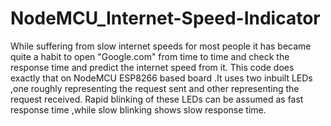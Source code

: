 # NodeMCU_Internet-Speed-Indicator
While suffering from slow internet speeds for most people it has became quite a habit to open "Google.com" from time to time and check the response time and predict the internet speed from it. This code does exactly that on NodeMCU ESP8266 based board .It uses two inbuilt LEDs ,one roughly representing the request sent and other representing the request received. Rapid blinking of these LEDs can be assumed as fast response time ,while slow blinking shows slow response time.
